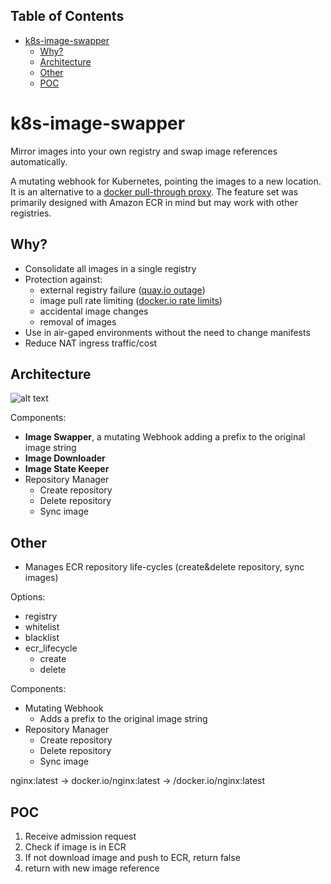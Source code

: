 <!-- START doctoc generated TOC please keep comment here to allow auto update -->
<!-- DON'T EDIT THIS SECTION, INSTEAD RE-RUN doctoc TO UPDATE -->
## Table of Contents

- [k8s-image-swapper](#k8s-image-swapper)
  - [Why?](#why)
  - [Architecture](#architecture)
  - [Other](#other)
  - [POC](#poc)

<!-- END doctoc generated TOC please keep comment here to allow auto update -->

# k8s-image-swapper

Mirror images into your own registry and swap image references automatically.

A mutating webhook for Kubernetes, pointing the images to a new location.
It is an alternative to a [docker pull-through proxy](docker-mirror).
The feature set was primarily designed with Amazon ECR in mind but may work with other registries.

[docker-mirror]: https://docs.docker.com/registry/recipes/mirror/

## Why?

* Consolidate all images in a single registry
* Protection against:
  * external registry failure ([quay.io outage](quay-outage))
  * image pull rate limiting ([docker.io rate limits](docker-rate-limiting))
  * accidental image changes
  * removal of images
* Use in air-gaped environments without the need to change manifests
* Reduce NAT ingress traffic/cost

[quay-outage]: https://www.reddit.com/r/devops/comments/f9kiej/quayio_is_experiencing_an_outage/
[docker-rate-limiting]: https://www.docker.com/blog/scaling-docker-to-serve-millions-more-developers-network-egress/

## Architecture

![alt text](architecture.jpg "k8s-image-swapper Architecture")

Components:
* **Image Swapper**, a mutating Webhook adding a prefix to the original image string
* **Image Downloader**
* **Image State Keeper**
* Repository Manager
  * Create repository
  * Delete repository
  * Sync image

## Other

* Manages ECR repository life-cycles (create&delete repository, sync images)

Options:

- registry
- whitelist
- blacklist
- ecr_lifecycle
    - create
    - delete


Components:
* Mutating Webhook
  * Adds a prefix to the original image string
* Repository Manager
  * Create repository
  * Delete repository
  * Sync image

nginx:latest -> docker.io/nginx:latest -> <registry>/docker.io/nginx:latest


## POC

1. Receive admission request
2. Check if image is in ECR
3. If not download image and push to ECR, return false
4. return with new image reference
